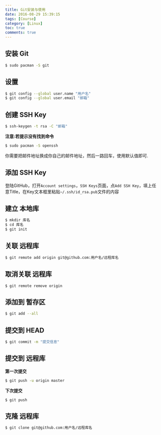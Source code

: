 ```yaml
---
title: Git安装与使用
date: 2016-08-29 15:39:15
tags: [Course]
category: [Linux]
toc: true
comments: true
---
```

## 安装 Git
```bash
$ sudo pacman -S git
```
## 设置
```bash
$ git config --global user.name "用户名"
$ git config --global user.email "邮箱"
```
## 创建 SSH Key
```bash
$ ssh-keygen -t rsa -C "邮箱"
```
**注意:若提示没有找到命令**

```bash
$ sudo pacman -S openssh
```
你需要把邮件地址换成你自己的邮件地址，然后一路回车，使用默认值即可.

## 添加 SSH Key
登陆GitHub，打开`Account settings`，`SSH Keys`页面，点`Add SSH Key`，填上任意Title，在Key文本框里粘贴`~/.ssh/id_rsa.pub`文件的内容

## 建立 本地库
```bash
$ mkdir 库名
$ cd 库名
$ git init
``` 
## 关联 远程库
```bash
$ git remote add origin git@github.com:用户名/远程库名
```
## 取消关联 远程库
```
$ git remote remove origin
```
## 添加到 暂存区
```bash
$ git add --all
```
## 提交到 HEAD
```bash
$ git commit -m "提交信息"
```
## 提交到 远程库
**第一次提交**

```bash
$ git push -u origin master
```

**下次提交**

```
$ git push
```
## 克隆 远程库
```bash
$ git clone git@github.com:用户名/远程库名
```


